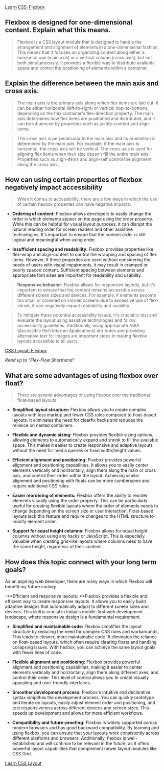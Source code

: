 [Learn CSS: Flexbox](https://web.dev/learn/css/flexbox/)

## Flexbox is designed for one-dimensional content. Explain what this means.
> Flexbox is a CSS layout module that is designed to handle the arrangement and alignment of elements in a one-dimensional fashion. This means that it focuses on organizing content along either a horizontal row (main axis) or a vertical column (cross axis), but not both simultaneously. It provides a flexible way to distribute available space and control the positioning of elements within a container.

## Explain the difference between the main axis and cross axis.
>The main axis is the primary axis along which flex items are laid out. It can be either horizontal (left-to-right) or vertical (top-to-bottom), depending on the flex container's flex-direction property. The main axis determines how flex items are positioned and distributed, and it can be influenced by properties such as justify-content and align-items.

>The cross axis is perpendicular to the main axis and its orientation is determined by the main axis. For example, if the main axis is horizontal, the cross axis will be vertical. The cross axis is used for aligning flex items when their size doesn't fill the entire main axis. Properties such as align-items and align-self control the alignment along the cross axis.

## How can using certain properties of flexbox negatively impact accessibility

>When it comes to accessibility, there are a few ways in which the use of certain flexbox properties can have negative impacts:

- **Ordering of content:** Flexbox allows developers to easily change the order in which elements appear on the page using the order property. While this can be helpful for visual layout purposes, it can disrupt the natural reading order for screen readers and other assistive technologies. It's important to ensure that the content order is still logical and meaningful when using order.

- **Insufficient spacing and readability:** Flexbox provides properties like flex-wrap and align-content to control the wrapping and spacing of flex items. However, if these properties are used without considering the needs of users with visual impairments, it may result in cramped or poorly spaced content. Sufficient spacing between elements and appropriate font sizes are important for readability and usability.

> **Responsive behavior:** Flexbox allows for responsive layouts, but it's important to ensure that the content remains accessible across different screen sizes and devices. For example, if elements become too small or crowded on smaller screens due to excessive use of flex-shrink, it can negatively impact readability and usability.

>To mitigate these potential accessibility issues, it's crucial to test and evaluate the layout using assistive technologies and follow accessibility guidelines. Additionally, using appropriate ARIA (Accessible Rich Internet Applications) attributes and providing alternative text for images are important steps in making flexbox layouts accessible to all users.

[CSS Layout: Flexbox](https://developer.mozilla.org/en-US/docs/Learn/CSS/CSS_layout/Flexbox)

*Read up to “Flex-Flow Shorthand”*

## What are some advantages of using flexbox over float?
> There are several advantages of using flexbox over the traditional float-based layouts:

- **Simplified layout structure:** Flexbox allows you to create complex layouts with less markup and fewer CSS rules compared to float-based layouts. It eliminates the need for clearfix hacks and reduces the reliance on nested containers.

- **Flexible and dynamic sizing:** Flexbox provides flexible sizing options, allowing elements to automatically expand and shrink to fill the available space. This makes it easier to create responsive and adaptive layouts without the need for media queries or fixed width/height values.

- **Efficient alignment and positioning:** Flexbox provides powerful alignment and positioning capabilities. It allows you to easily center elements vertically and horizontally, align them along the main or cross axis, and control their order within the layout. Achieving similar alignment and positioning with floats can be more cumbersome and require additional CSS rules.

- **Easier reordering of elements:** Flexbox offers the ability to reorder elements visually using the order property. This can be particularly useful for creating flexible layouts where the order of elements needs to change depending on the screen size or user interaction. Float-based layouts lack this feature and require changes to the HTML structure to modify element order.

- **Support for equal height columns:** Flexbox allows for equal height columns without using any hacks or JavaScript. This is especially valuable when creating grid-like layouts where columns need to have the same height, regardless of their content.

## How does this topic connect with your long term goals?
As an aspiring web developer, there are many ways in which Flexbox will benefit my future coding:

-**Efficient and responsive layouts: **Flexbox provides a flexible and efficient way to create responsive layouts. It allows you to easily build adaptive designs that automatically adjust to different screen sizes and devices. This skill is crucial in today's mobile-first web development landscape, where responsive design is a fundamental requirement.

- **Simplified and maintainable code:** Flexbox simplifies the layout structure by reducing the need for complex CSS rules and workarounds. This leads to cleaner, more maintainable code. It eliminates the reliance on float-based layouts, which often require clearing floats and handling collapsing issues. With flexbox, you can achieve the same layout goals with fewer lines of code.

- **Flexible alignment and positioning:** Flexbox provides powerful alignment and positioning capabilities, making it easier to center elements vertically and horizontally, align them along different axes, and control their order. This level of control allows you to create visually appealing and user-friendly interfaces.

- **Smoother development process:** Flexbox's intuitive and declarative syntax simplifies the development process. You can quickly prototype and iterate on layouts, easily adjust element order and positioning, and test responsiveness across different devices and screen sizes. This speeds up development and allows for more efficient workflows.

- **Compatibility and future-proofing:** Flexbox is widely supported across modern browsers and has good backward compatibility. By learning and using flexbox, you can ensure that your layouts work consistently across different platforms and browsers. Additionally, flexbox is well-established and will continue to be relevant in the future, as it offers powerful layout capabilities that complement newer layout modules like CSS Grid.

[Learn CSS Layout](https://web.dev/learn/css/layout/)